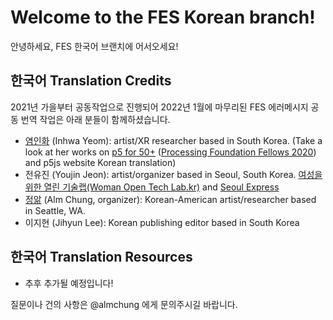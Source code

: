 # Welcome to the FES Korean branch!
안녕하세요, FES 한국어 브랜치에 어서오세요!

## 한국어 Translation Credits
2021년 가을부터 공동작업으로 진행되어 2022년 1월에 마무리된 FES 에러메시지 공동 번역 작업은 아래 분들이 함께하셨습니다.
* [염인화](https://yinhwa.art/) (Inhwa Yeom): artist/XR researcher based in South Korea. (Take a look at her works on [p5 for 50+](https://p5for50.plus/) ([Processing Foundation Fellows 2020](https://medium.com/processing-foundation/p5-js-for-ages-50-in-korea-50d47b5927fb)) and p5js website Korean translation)
* 전유진 (Youjin Jeon): artist/organizer based in Seoul, South Korea. [여성을 위한 열린 기술랩(Woman Open Tech Lab.kr)](http://womanopentechlab.kr/) and [Seoul Express](http://seoulexpress.kr/)
* [정앎](https://www.almichu.com/) (Alm Chung, organizer): Korean-American artist/researcher based in Seattle, WA.
* 이지현 (Jihyun Lee): Korean publishing editor based in South Korea

## 한국어 Translation Resources
* 추후 추가될 예정입니다!


질문이나 건의 사항은 @almchung 에게 문의주시길 바랍니다.